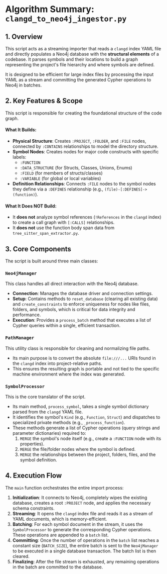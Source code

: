 # Algorithm Summary: `clangd_to_neo4j_ingestor.py`

## 1. Overview

This script acts as a streaming importer that reads a `clangd` index YAML file and directly populates a Neo4j database with the **structural elements** of a codebase. It parses symbols and their locations to build a graph representing the project's file hierarchy and where symbols are defined.

It is designed to be efficient for large index files by processing the input YAML as a stream and committing the generated Cypher operations to Neo4j in batches.

## 2. Key Features & Scope

This script is responsible for creating the foundational structure of the code graph.

#### What It Builds:

-   **Physical Structure**: Creates `:PROJECT`, `:FOLDER`, and `:FILE` nodes, connected by `:CONTAINS` relationships to model the directory structure.
-   **Symbol Nodes**: Creates nodes for major code constructs with specific labels:
    -   `:FUNCTION`
    -   `:DATA_STRUCTURE` (for Structs, Classes, Unions, Enums)
    -   `:FIELD` (for members of structs/classes)
    -   `:VARIABLE` (for global or local variables)
-   **Definition Relationships**: Connects `:FILE` nodes to the symbol nodes they define via a `:DEFINES` relationship (e.g., `(file)-[:DEFINES]->(function)`).

#### What It Does **NOT** Build:

-   It **does not** analyze symbol references (`!References` in the `clangd` index) to create a call graph with `[:CALLS]` relationships.
-   It **does not** use the function body span data from `tree_sitter_span_extractor.py`.

## 3. Core Components

The script is built around three main classes:

### `Neo4jManager`

This class handles all direct interaction with the Neo4j database.

-   **Connection**: Manages the database driver and connection settings.
-   **Setup**: Contains methods to `reset_database` (clearing all existing data) and `create_constraints` to enforce uniqueness for nodes like files, folders, and symbols, which is critical for data integrity and performance.
-   **Execution**: Provides a `process_batch` method that executes a list of Cypher queries within a single, efficient transaction.

### `PathManager`

This utility class is responsible for cleaning and normalizing file paths.

-   Its main purpose is to convert the absolute `file:///...` URIs found in the `clangd` index into project-relative paths.
-   This ensures the resulting graph is portable and not tied to the specific machine environment where the index was generated.

### `SymbolProcessor`

This is the core translator of the script.

-   Its main method, `process_symbol`, takes a single symbol dictionary parsed from the `clangd` YAML file.
-   It identifies the symbol's `Kind` (e.g., `Function`, `Struct`) and dispatches to specialized private methods (e.g., `_process_function`).
-   These methods generate a list of Cypher operations (query strings and parameter dictionaries) required to:
    1.  `MERGE` the symbol's node itself (e.g., create a `:FUNCTION` node with its properties).
    2.  `MERGE` the file/folder nodes where the symbol is defined.
    3.  `MERGE` the relationships between the project, folders, files, and the symbol definition.

## 4. Execution Flow

The `main` function orchestrates the entire import process:

1.  **Initialization**: It connects to Neo4j, completely wipes the existing database, creates a root `:PROJECT` node, and applies the necessary schema constraints.
2.  **Streaming**: It opens the `clangd` index file and reads it as a stream of YAML documents, which is memory-efficient.
3.  **Batching**: For each symbol document in the stream, it uses the `SymbolProcessor` to generate the corresponding Cypher operations. These operations are appended to a `batch` list.
4.  **Committing**: Once the number of operations in the `batch` list reaches a constant size (`BATCH_SIZE`), the entire batch is sent to the `Neo4jManager` to be executed in a single database transaction. The batch list is then cleared.
5.  **Finalizing**: After the file stream is exhausted, any remaining operations in the batch are committed to the database.
